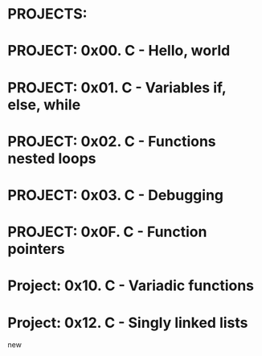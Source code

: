# PROJECTS:

# PROJECT: 0x00. C - Hello, world
# PROJECT: 0x01. C - Variables if, else, while
# PROJECT: 0x02. C - Functions nested loops
# PROJECT: 0x03. C - Debugging 
# PROJECT: 0x0F. C - Function pointers
# Project: 0x10. C - Variadic functions
# Project: 0x12. C - Singly linked lists
new
